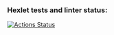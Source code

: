 ### Hexlet tests and linter status:

[![Actions Status](https://github.com/msaprog/frontend-project-lvl2/workflows/hexlet-check/badge.svg)](https://github.com/msaprog/frontend-project-lvl2/actions)
